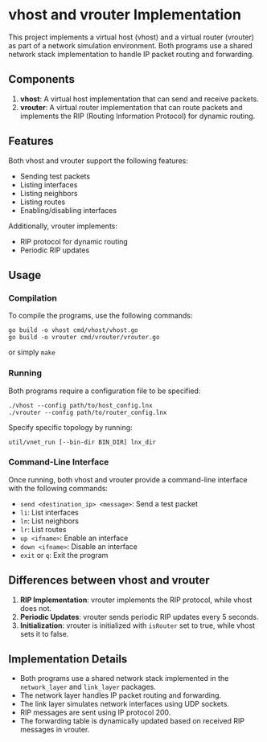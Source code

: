 # vhost and vrouter Implementation

This project implements a virtual host (vhost) and a virtual router (vrouter) as part of a network simulation environment. Both programs use a shared network stack implementation to handle IP packet routing and forwarding.

## Components

1. **vhost**: A virtual host implementation that can send and receive packets.
2. **vrouter**: A virtual router implementation that can route packets and implements the RIP (Routing Information Protocol) for dynamic routing.

## Features

Both vhost and vrouter support the following features:

- Sending test packets
- Listing interfaces
- Listing neighbors
- Listing routes
- Enabling/disabling interfaces

Additionally, vrouter implements:

- RIP protocol for dynamic routing
- Periodic RIP updates

## Usage

### Compilation

To compile the programs, use the following commands:

```
go build -o vhost cmd/vhost/vhost.go
go build -o vrouter cmd/vrouter/vrouter.go
```
or simply `make`


### Running

Both programs require a configuration file to be specified:

```
./vhost --config path/to/host_config.lnx
./vrouter --config path/to/router_config.lnx
```

Specify specific topology by running:
```
util/vnet_run [--bin-dir BIN_DIR] lnx_dir
```

### Command-Line Interface

Once running, both vhost and vrouter provide a command-line interface with the following commands:

- `send <destination_ip> <message>`: Send a test packet
- `li`: List interfaces
- `ln`: List neighbors
- `lr`: List routes
- `up <ifname>`: Enable an interface
- `down <ifname>`: Disable an interface
- `exit` or `q`: Exit the program

## Differences between vhost and vrouter

1. **RIP Implementation**: vrouter implements the RIP protocol, while vhost does not.
2. **Periodic Updates**: vrouter sends periodic RIP updates every 5 seconds.
3. **Initialization**: vrouter is initialized with `isRouter` set to true, while vhost sets it to false.

## Implementation Details

- Both programs use a shared network stack implemented in the `network_layer` and `link_layer` packages.
- The network layer handles IP packet routing and forwarding.
- The link layer simulates network interfaces using UDP sockets.
- RIP messages are sent using IP protocol 200.
- The forwarding table is dynamically updated based on received RIP messages in vrouter.